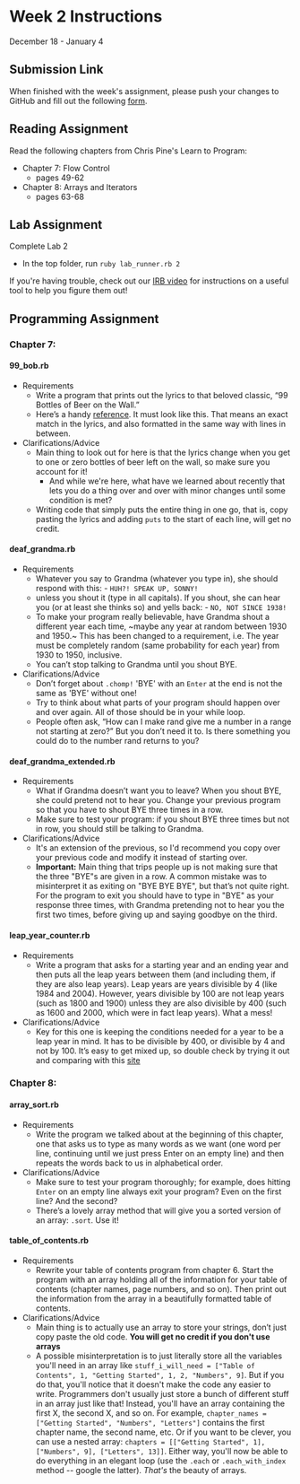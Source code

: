 # Week 2 Instructions

December 18 - January 4

## Submission Link

When finished with the week's assignment, please push your changes to GitHub and fill out the following <a href="https://goo.gl/forms/3Kh5DesqUlBrrYtJ2">form</a>.

## Reading Assignment

Read the following chapters from Chris Pine's Learn to Program:

- Chapter 7: Flow Control
  - pages 49-62
- Chapter 8: Arrays and Iterators
  - pages 63-68

## Lab Assignment

Complete Lab 2

- In the top folder, run `ruby lab_runner.rb 2`

If you're having trouble, check out our <a href="https://youtu.be/uwRnk4SVKNY">IRB video</a> for instructions on a useful tool to help you figure them out!

## Programming Assignment

### Chapter 7:

#### 99\_bob.rb

- Requirements
  - Write a program that prints out the lyrics
to that beloved classic, “99 Bottles of Beer on the Wall.”
  - Here’s a handy <a href="http://www.99-bottles-of-beer.net/lyrics.html">reference</a>. It must look like this. That means an exact match in the lyrics, and also formatted in the same way with lines in between.
- Clarifications/Advice
  - Main thing to look out for here is that the lyrics change when you get to one or zero bottles of beer left on the wall, so make sure you account for it!
    - And while we're here, what have we learned about recently that lets you do a thing over and over with minor changes until some condition is met?
  - Writing code that simply puts the entire thing in one go, that is, copy pasting the lyrics and adding `puts` to the start of each line, will get no credit.

#### deaf\_grandma.rb

- Requirements
  - Whatever you say to Grandma (whatever you type in), she
should respond with this:
		- `HUH?! SPEAK UP, SONNY!`
  - unless you shout it (type in all capitals). If you shout, she can hear you (or at least she thinks so) and yells back:
		- `NO, NOT SINCE 1938!`
  - To make your program really believable, have Grandma shout a different year each time, ~maybe any year at random between 1930 and 1950.~ This has been changed to a requirement, i.e. The year must be completely random (same probability for each year) from 1930 to 1950, inclusive.
  - You can’t stop talking to Grandma until you shout BYE.
- Clarifications/Advice
  - Don’t forget about `.chomp!` 'BYE' with an `Enter` at the end is not the same as 'BYE' without one!
  - Try to think about what parts of your program should happen
over and over again. All of those should be in your while loop.
  - People often ask, “How can I make rand give me a number in a range not starting at zero?” But you don’t need it to. Is there something you could do to the number rand returns to you?

#### deaf\_grandma\_extended.rb

- Requirements
	- What if Grandma doesn’t want you to leave? When you shout BYE, she could pretend not to hear you. Change your previous program so that you have to shout BYE three times in a row.
	- Make sure to test your program: if you shout BYE three times but not in row, you should still be talking to Grandma.
- Clarifications/Advice
  - It's an extension of the previous, so I'd recommend you copy over your previous code and modify it instead of starting over.
  - **Important:** Main thing that trips people up is not making sure that the three "BYE"s are given in a row. A common mistake was to misinterpret it as exiting on "BYE BYE BYE", but that’s not quite right. For the program to exit you should have to type in "BYE" as your response three times, with Grandma pretending not to hear you the first two times, before giving up and saying goodbye on the third.

#### leap\_year\_counter.rb

- Requirements
  - Write a program that asks for a starting year and an ending year and then puts all the leap years between them (and including them, if they are also leap years). Leap years are years divisible by 4 (like 1984 and 2004). However, years divisible by 100 are not leap years (such as 1800 and 1900) unless they are also divisible by 400 (such as 1600 and 2000, which were in fact leap years). What a mess!
- Clarifications/Advice
  - Key for this one is keeping the conditions needed for a year to be a leap year in mind. It has to be divisible by 400, or divisible by 4 and not by 100. It’s easy to get mixed up, so double check by trying it out and comparing with this <a href="http://www.onlineconversion.com/leapyear.htm">site</a>

### Chapter 8:

#### array\_sort.rb

- Requirements
  - Write the program we talked about at the beginning of this chapter, one that asks us to type as many words as we want (one word per line, continuing until we just press Enter on an empty line) and then repeats the words back to us in alphabetical order.
- Clarifications/Advice
  - Make sure to test your program thoroughly; for example, does hitting `Enter` on an empty line always exit your program? Even on the first line? And the second?
  - There’s a lovely array method that will give you a sorted version of an array: `.sort`. Use it!

#### table\_of\_contents.rb

- Requirements
  - Rewrite your table of contents program from chapter 6. Start the program with an array holding all of the information for your table of contents (chapter names, page numbers, and so on). Then print out the information from the array in a beautifully formatted table of contents.
- Clarifications/Advice
  - Main thing is to actually use an array to store your strings, don’t just copy paste the old code. **You will get no credit if you don't use arrays**
  - A possible misinterpretation is to just literally store all the variables you'll need in an array like `stuff_i_will_need = ["Table of Contents", 1, "Getting Started", 1, 2, "Numbers", 9]`. But if you do that, you'll notice that it doesn't make the code any easier to write. Programmers don't usually just store a bunch of different stuff in an array just like that! Instead, you'll have an array containing the first X, the second X, and so on. For example, `chapter_names = ["Getting Started", "Numbers", "Letters"]` contains the first chapter name, the second name, etc. Or if you want to be clever, you can use a nested array: `chapters = [["Getting Started", 1], ["Numbers", 9], ["Letters", 13]]`. Either way, you'll now be able to do everything in an elegant loop (use the `.each` or `.each_with_index` method -- google the latter). _That's_ the beauty of arrays.
